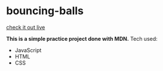 # bouncing-balls

[check it out live](https://biswajit-malakar.github.io/bouncing-balls/)

**This is a simple practice project done with MDN.**
Tech used:
- JavaScript
- HTML
- CSS
